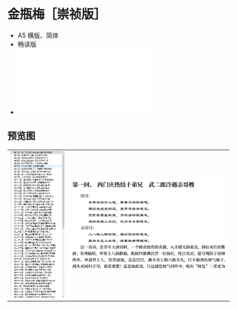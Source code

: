 # 金瓶梅［崇祯版］ 
- A5 横版、简体
- 畅读版
- ![PDF](JingPingMei-ZhCN.pdf)

## 预览图

|  |  |
|--|--|
|![目录](./images/toc.png) | ![正文](./images/chapter.png) | 

